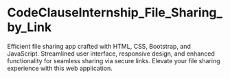# CodeClauseInternship_File_Sharing_by_Link
Efficient file sharing app crafted with HTML, CSS, Bootstrap, and JavaScript. Streamlined user interface, responsive design, and enhanced functionality for seamless sharing via secure links. Elevate your file sharing experience with this web application.
